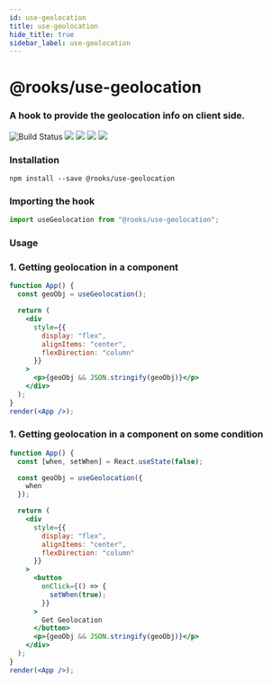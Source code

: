 ```yaml
---
id: use-geolocation
title: use-geolocation
hide_title: true
sidebar_label: use-geolocation
---
```


# @rooks/use-geolocation

### A hook to provide the geolocation info on client side.

![Build Status](https://github.com/imbhargav5/rooks/workflows/Node%20CI/badge.svg) ![](https://img.shields.io/npm/v/@rooks/use-geolocation/latest.svg) ![](https://img.shields.io/npm/l/@rooks/use-geolocation.svg) ![](https://img.shields.io/bundlephobia/min/@rooks/use-geolocation.svg) ![](https://img.shields.io/david/imbhargav5/rooks.svg?path=packages%2Fgeolocation)



### Installation

    npm install --save @rooks/use-geolocation

### Importing the hook

```javascript
import useGeolocation from "@rooks/use-geolocation";
```

### Usage

### 1. Getting geolocation in a component

```jsx
function App() {
  const geoObj = useGeolocation();

  return (
    <div
      style={{
        display: "flex",
        alignItems: "center",
        flexDirection: "column"
      }}
    >
      <p>{geoObj && JSON.stringify(geoObj)}</p>
    </div>
  );
}
render(<App />);
```

### 1. Getting geolocation in a component on some condition

```jsx
function App() {
  const [when, setWhen] = React.useState(false);

  const geoObj = useGeolocation({
    when
  });

  return (
    <div
      style={{
        display: "flex",
        alignItems: "center",
        flexDirection: "column"
      }}
    >
      <button
        onClick={() => {
          setWhen(true);
        }}
      >
        Get Geolocation
      </button>
      <p>{geoObj && JSON.stringify(geoObj)}</p>
    </div>
  );
}
render(<App />);
```

    
